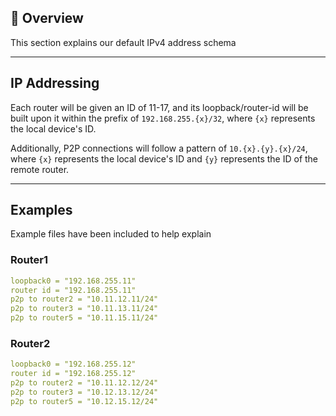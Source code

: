 ## 📌 Overview

This section explains our default IPv4 address schema

---

## IP Addressing

Each router will be given an ID of 11-17, and its loopback/router-id will be built upon it within the prefix of `192.168.255.{x}/32`, where `{x}` represents the local device's ID.

Additionally, P2P connections will follow a pattern of `10.{x}.{y}.{x}/24`, where `{x}` represents the local device's ID and `{y}` represents the ID of the remote router.

---

## Examples

Example files have been included to help explain

### Router1

```yaml
loopback0 = "192.168.255.11"
router id = "192.168.255.11"
p2p to router2 = "10.11.12.11/24"
p2p to router3 = "10.11.13.11/24"
p2p to router5 = "10.11.15.11/24"
```

### Router2

```yaml
loopback0 = "192.168.255.12"
router id = "192.168.255.12"
p2p to router2 = "10.11.12.12/24"
p2p to router3 = "10.12.13.12/24"
p2p to router5 = "10.12.15.12/24"
```
